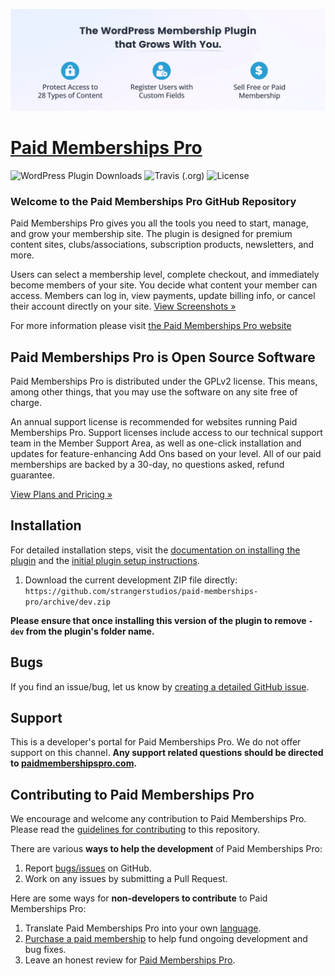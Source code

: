 ![](paid-memberships-pro-banner.png)

# [Paid Memberships Pro](https://www.paidmembershipspro.com) #
[comment]: # (Generate badges from shields.io, only works for .org plugins to get other stats etc. We'd have to create our own endpoints for Premium plugins)

![WordPress Plugin Downloads](https://img.shields.io/wordpress/plugin/dy/paid-memberships-pro?style=flat-square) ![Travis (.org)](https://img.shields.io/travis/strangerstudios/paid-memberships-pro?style=flat-square) ![License](https://img.shields.io/badge/license-GPL--2.0%2B-red.svg?style=flat-square)

### Welcome to the Paid Memberships Pro GitHub Repository

Paid Memberships Pro gives you all the tools you need to start, manage, and grow your membership site. The plugin is designed for premium content sites, clubs/associations, subscription products, newsletters, and more.

Users can select a membership level, complete checkout, and immediately become members of your site. You decide what content your member can access. Members can log in, view payments, update billing info, or cancel their account directly on your site. [View Screenshots »](https://www.paidmembershipspro.com/features/screenshots/)

For more information please visit [the Paid Memberships Pro website](https://www.paidmembershipspro.com)

## Paid Memberships Pro is Open Source Software 

Paid Memberships Pro is distributed under the GPLv2 license. This means, among other things, that you may use the software on any site free of charge.

An annual support license is recommended for websites running Paid Memberships Pro. Support licenses include access to our technical support team in the Member Support Area, as well as one-click installation and updates for feature-enhancing Add Ons based on your level. All of our paid  memberships are backed by a 30-day, no questions asked, refund guarantee.

[View Plans and Pricing »](https://www.paidmembershipspro.com/pricing/)

## Installation ##
For detailed installation steps, visit the [documentation on installing the plugin](https://www.paidmembershipspro.com/documentation/download/) and the [initial plugin setup instructions](https://www.paidmembershipspro.com/documentation/initial-plugin-setup/).

1. Download the current development ZIP file directly: `https://github.com/strangerstudios/paid-memberships-pro/archive/dev.zip`

**Please ensure that once installing this version of the plugin to remove `-dev` from the plugin's folder name.**

## Bugs ##
If you find an issue/bug, let us know by [creating a detailed GitHub issue](https://github.com/strangerstudios/paid-memberships-pro/issues/new/choose).

## Support ##
This is a developer's portal for Paid Memberships Pro. We do not offer support on this channel. **Any support related questions should be directed to [paidmembershipspro.com](https://www.paidmembershipspro.com).**

## Contributing to Paid Memberships Pro ##
We encourage and welcome any contribution to Paid Memberships Pro. Please read the [guidelines for contributing](https://github.com/strangerstudios/paid-memberships-pro/blob/dev/.github/CONTRIBUTING.md) to this repository.

There are various **ways to help the development** of Paid Memberships Pro:

1. Report [bugs/issues](https://github.com/strangerstudios/paid-memberships-pro/issues/new/choose) on GitHub.
2. Work on any issues by submitting a Pull Request.

Here are some ways for **non-developers to contribute** to Paid Memberships Pro:

1. Translate Paid Memberships Pro into your own [language](https://www.paidmembershipspro.com/paid-memberships-pro-in-your-language/).
2. [Purchase a paid membership](https://paidmembershipspro.com/pricing) to help fund ongoing development and bug fixes.
3. Leave an honest review for [Paid Memberships Pro](https://wordpress.org/support/plugin/paid-memberships-pro/reviews/#new-post).
